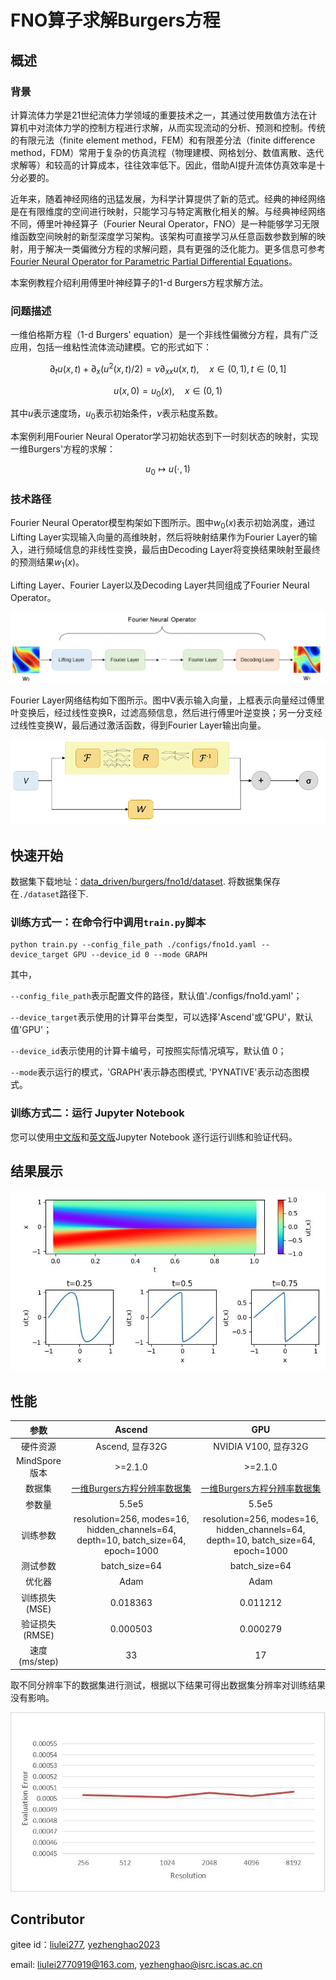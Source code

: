 # FNO算子求解Burgers方程

## 概述

### 背景

计算流体力学是21世纪流体力学领域的重要技术之一，其通过使用数值方法在计算机中对流体力学的控制方程进行求解，从而实现流动的分析、预测和控制。传统的有限元法（finite element method，FEM）和有限差分法（finite difference method，FDM）常用于复杂的仿真流程（物理建模、网格划分、数值离散、迭代求解等）和较高的计算成本，往往效率低下。因此，借助AI提升流体仿真效率是十分必要的。

近年来，随着神经网络的迅猛发展，为科学计算提供了新的范式。经典的神经网络是在有限维度的空间进行映射，只能学习与特定离散化相关的解。与经典神经网络不同，傅里叶神经算子（Fourier Neural Operator，FNO）是一种能够学习无限维函数空间映射的新型深度学习架构。该架构可直接学习从任意函数参数到解的映射，用于解决一类偏微分方程的求解问题，具有更强的泛化能力。更多信息可参考[Fourier Neural Operator for Parametric Partial Differential Equations](https://arxiv.org/abs/2010.08895)。

本案例教程介绍利用傅里叶神经算子的1-d Burgers方程求解方法。

### 问题描述

一维伯格斯方程（1-d Burgers' equation）是一个非线性偏微分方程，具有广泛应用，包括一维粘性流体流动建模。它的形式如下：

$$
\partial_t u(x, t)+\partial_x (u^2(x, t)/2)=\nu \partial_{xx} u(x, t), \quad x \in(0,1), t \in(0, 1]
$$

$$
u(x, 0)=u_0(x), \quad x \in(0,1)
$$

其中$u$表示速度场，$u_0$表示初始条件，$\nu$表示粘度系数。

本案例利用Fourier Neural Operator学习初始状态到下一时刻状态的映射，实现一维Burgers'方程的求解：

$$
u_0 \mapsto u(\cdot, 1)
$$

### 技术路径

Fourier Neural Operator模型构架如下图所示。图中$w_0(x)$表示初始涡度，通过Lifting Layer实现输入向量的高维映射，然后将映射结果作为Fourier Layer的输入，进行频域信息的非线性变换，最后由Decoding Layer将变换结果映射至最终的预测结果$w_1(x)$。

Lifting Layer、Fourier Layer以及Decoding Layer共同组成了Fourier Neural Operator。

![Fourier Neural Operator模型构架](images/FNO.png)

Fourier Layer网络结构如下图所示。图中V表示输入向量，上框表示向量经过傅里叶变换后，经过线性变换R，过滤高频信息，然后进行傅里叶逆变换；另一分支经过线性变换W，最后通过激活函数，得到Fourier Layer输出向量。

![Fourier Layer网络结构](images/FNO-2.png)

## 快速开始

数据集下载地址：[data_driven/burgers/fno1d/dataset](https://download.mindspore.cn/mindscience/mindflow/dataset/applications/data_driven/burgers/dataset/). 将数据集保存在`./dataset`路径下.

### 训练方式一：在命令行中调用`train.py`脚本

```shell
python train.py --config_file_path ./configs/fno1d.yaml --device_target GPU --device_id 0 --mode GRAPH
```

其中，

`--config_file_path`表示配置文件的路径，默认值'./configs/fno1d.yaml'；

`--device_target`表示使用的计算平台类型，可以选择'Ascend'或'GPU'，默认值'GPU'；

`--device_id`表示使用的计算卡编号，可按照实际情况填写，默认值 0；

`--mode`表示运行的模式，'GRAPH'表示静态图模式, 'PYNATIVE'表示动态图模式。

### 训练方式二：运行 Jupyter Notebook

您可以使用[中文版](./FNO1D_CN.ipynb)和[英文版](./FNO1D.ipynb)Jupyter Notebook 逐行运行训练和验证代码。

## 结果展示

![FNO1D Solves Burgers](images/result.jpg)

## 性能

| 参数               | Ascend               | GPU                |
|:----------------------:|:--------------------------:|:---------------:|
| 硬件资源                | Ascend, 显存32G            | NVIDIA V100, 显存32G    |
| MindSpore版本           | >=2.1.0                 | >=2.1.0                   |
| 数据集                  | [一维Burgers方程分辨率数据集](https://download-mindspore.osinfra.cn/mindscience/mindflow/dataset/applications/data_driven/burgers/)      | [一维Burgers方程分辨率数据集](https://download-mindspore.osinfra.cn/mindscience/mindflow/dataset/applications/data_driven/burgers/)                   |
| 参数量                  | 5.5e5                   | 5.5e5                   |
| 训练参数                | resolution=256, modes=16, hidden_channels=64, depth=10, batch_size=64, epoch=1000 | resolution=256, modes=16, hidden_channels=64, depth=10, batch_size=64, epoch=1000 |
| 测试参数                | batch_size=64          | batch_size=64               |
| 优化器                  | Adam                 | Adam                   |
| 训练损失(MSE)           | 0.018363               |  0.011212             |
| 验证损失(RMSE)          | 0.000503                | 0.000279             |
| 速度(ms/step)           | 33                   | 17                |

取不同分辨率下的数据集进行测试，根据以下结果可得出数据集分辨率对训练结果没有影响。

![FNO求解burgers方程](images/resolution_test.jpg)

## Contributor

gitee id：[liulei277](https://gitee.com/liulei277), [yezhenghao2023](https://gitee.com/yezhenghao2023)

email: liulei2770919@163.com, yezhenghao@isrc.iscas.ac.cn